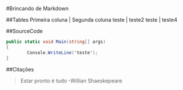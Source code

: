 #Brincando de Markdown

##Tables
Primeira coluna | Segunda coluna
teste           | teste2
teste           | teste4

##SourceCode

```cs
public static void Main(string[] args)
{
		Console.WriteLine('teste');
}
```

##Citações
> Estar pronto é tudo
> -Willian Shaeskepeare
